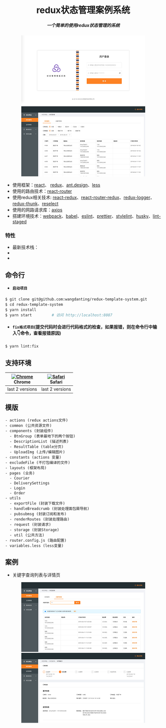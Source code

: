 <div align="center">

  # redux状态管理案例系统

  ##### 一个简单的使用redux状态管理的系统

  ![登录页面](/src/excludeFile/login.jpg)
  ![状态查询列表](/src/excludeFile/1.jpg)
</div>

- 使用框架：[react](https://reactjs.org/)、
[redux](https://redux.js.org/)、[ant.design](https://ant.design/index-cn)、[less](http://lesscss.org/)
- 使用的路由技术：[react-router](https://reacttraining.com/react-router/web/guides/quick-start)
- 使用redux相关技术: [react-redux](https://react-redux.js.org/)、[react-router-redux](https://github.com/reactjs/react-router-redux)、[redux-logger](https://www.npmjs.com/package/redux-logger)、[redux-thunk](https://github.com/reduxjs/redux-thunk)、[reselect](https://github.com/reduxjs/reselect)
- 使用的网路请求库：[axios](https://github.com/axios/axios)
- 搭建环境技术：[webpack](https://webpack.js.org/)、[babel](https://babeljs.io/)、[eslint](https://eslint.org/)、[prettier](https://prettier.io/)、[stylelint](https://stylelint.io/)、[husky](https://www.npmjs.com/package/husky)、[lint-staged](https://www.npmjs.com/package/lint-staged)

### 特性

- 最新技术栈：
-
-

## 命令行

- #### `启动项目`

```bash
$ git clone git@github.com:wangdanting/redux-template-system.git
$ cd redux-template-system
$ yarn install
$ yarn start         # 访问 http://localhost:8087
```

- #### `fix格式项目`(提交代码时会进行代码格式的检查，如果报错，则在命令行中输入👇命令，查看报错原因)

```bash
$ yarn lint:fix
```

## 支持环境

| [<img src="https://raw.githubusercontent.com/alrra/browser-logos/master/src/chrome/chrome_48x48.png" alt="Chrome" width="24px" height="24px" />](http://godban.github.io/browsers-support-badges/)</br>Chrome | [<img src="https://raw.githubusercontent.com/alrra/browser-logos/master/src/safari/safari_48x48.png" alt="Safari" width="24px" height="24px" />](http://godban.github.io/browsers-support-badges/)</br>Safari|
| --------- | --------- |
| last 2 versions| last 2 versions


## 模版

```
- actions (redux actions文件)
- common (公共资源文件)
- components (封装组件)
  - BtnGroup (表单最地下的两个按钮)
  - DescriptionList (描述列表)
  - ResultTable (table分页)
  - UploadImg (上传/编辑图片)
- constants (actions 变量)
- excludeFile (不打包编译的文件)
- layouts (框架布局)
- pages (业务)
  - Courier
  - DeliverySettings
  - Login
  - Order
- utils
  - exportFile (封装下载文件)
  - handleBreadcrumb (封装处理面包屑导航)
  - pubsubmsg (封装订阅和发布)
  - renderRoutes (封装处理路由)
  - request (封装请求)
  - storage (封装Storage)
  - util (公共方法)
- router.config.js (路由配置)
- variables.less (less变量)
```

## 案例

- 关键字查询列表与详情页

<div align="center">

  ![状态查询列表](/src/excludeFile/4.jpg)
  ![详情列表](/src/excludeFile/3.png)

</div>